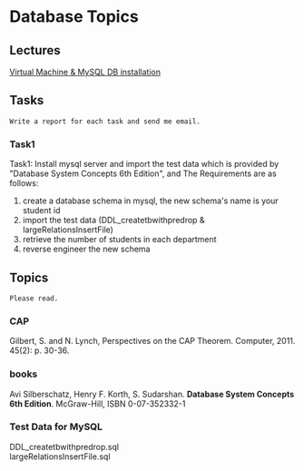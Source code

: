 # Database Topics

## Lectures

[Virtual Machine & MySQL DB installation](./docs/DbSystemLabEnvForMysql.pdf)

## Tasks
`Write a report for each task and send me email.`

### Task1
Task1: Install mysql server and import the test data which is provided by "Database System Concepts 6th Edition", and The Requirements are as follows: <bt/>
1. create a database schema in mysql, the new schema's name is your student id
2. import the test data (DDL_createtbwithpredrop & largeRelationsInsertFile)
3. retrieve the number of students in each department
4. reverse engineer the new schema




## Topics
`Please read.`

### CAP
Gilbert, S. and N. Lynch, Perspectives on the CAP Theorem. Computer, 2011. 45(2): p. 30-36. 


### books

Avi Silberschatz, Henry F. Korth, S. Sudarshan. **Database System Concepts 6th Edition**. McGraw-Hill, ISBN 0-07-352332-1


### Test Data for MySQL
DDL_createtbwithpredrop.sql<br/>
largeRelationsInsertFile.sql